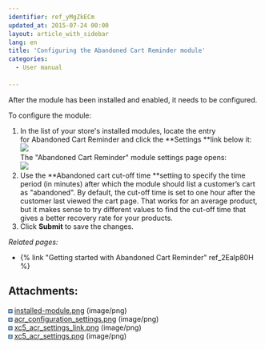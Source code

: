 ```yaml
---
identifier: ref_yMgZkECm
updated_at: 2015-07-24 00:00
layout: article_with_sidebar
lang: en
title: 'Configuring the Abandoned Cart Reminder module'
categories:
  - User manual

---
```



After the module has been installed and enabled, it needs to be configured.

To configure the module:

1.  In the list of your store's installed modules, locate the entry for Abandoned Cart Reminder and click the **Settings **link below it:  
    ![]({{site.baseurl}}/attachments/7503943/8718921.png?effects=drop-shadow)  
    The "Abandoned Cart Reminder" module settings page opens:  
    ![]({{site.baseurl}}/attachments/7503943/8718922.png?effects=drop-shadow)
2.  Use the **Abandoned cart cut-off time **setting to specify the time period (in minutes) after which the module should list a customer’s cart as "abandoned". By default, the cut-off time is set to one hour after the customer last viewed the cart page. That works for an average product, but it makes sense to try different values to find the cut-off time that gives a better recovery rate for your products.
3.  Click **Submit** to save the changes.

_Related pages:_

*   {% link "Getting started with Abandoned Cart Reminder" ref_2Ealp80H %}

## Attachments:

![](images/icons/bullet_blue.gif) [installed-module.png]({{site.baseurl}}/attachments/7503943/7602191.png) (image/png)  
![](images/icons/bullet_blue.gif) [acr_configuration_settings.png]({{site.baseurl}}/attachments/7503943/7602257.png) (image/png)  
![](images/icons/bullet_blue.gif) [xc5_acr_settings_link.png]({{site.baseurl}}/attachments/7503943/8718921.png) (image/png)  
![](images/icons/bullet_blue.gif) [xc5_acr_settings.png]({{site.baseurl}}/attachments/7503943/8718922.png) (image/png)